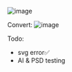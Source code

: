 ![image](https://github.com/user-attachments/assets/65857221-a266-4afe-82cd-e487050eadbd)


Convert:
![image](https://github.com/user-attachments/assets/64dbd36e-04a1-49cb-8ff9-9b7e5d3f547f)


Todo:
- svg error✅
- AI & PSD testing
